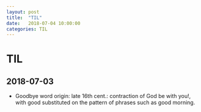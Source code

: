 ```yaml
---
layout: post
title:  "TIL"
date:   2018-07-04 10:00:00
categories: TIL
---
```


TIL
====

2018-07-03
----

- Goodbye word origin: late 16th cent.: contraction of God be with you!, with good substituted on the pattern of phrases such as good morning.